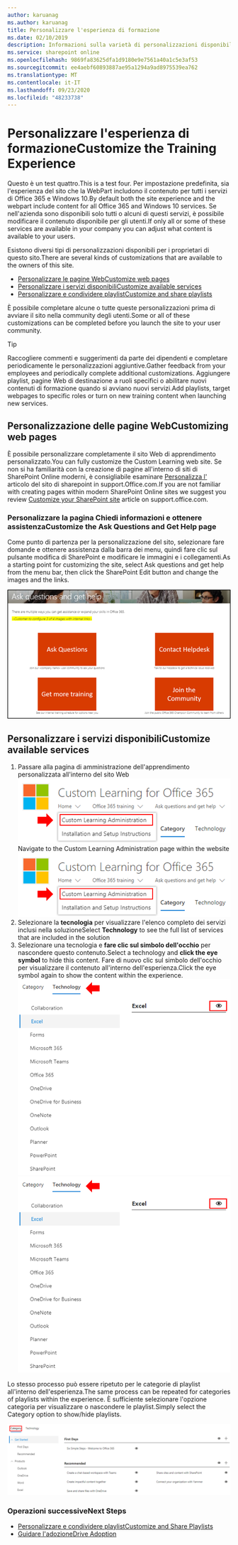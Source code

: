 ```yaml
---
author: karuanag
ms.author: karuanag
title: Personalizzare l'esperienza di formazione
ms.date: 02/10/2019
description: Informazioni sulla varietà di personalizzazioni disponibili con l'apprendimento personalizzato per Office 365
ms.service: sharepoint online
ms.openlocfilehash: 9869fa83625dfa1d9180e9e7561a40a1c5e3af53
ms.sourcegitcommit: ee4aebf60893887ae95a1294a9ad8975539ea762
ms.translationtype: MT
ms.contentlocale: it-IT
ms.lasthandoff: 09/23/2020
ms.locfileid: "48233738"
---
```

# <a name="customize-the-training-experience"></a><span data-ttu-id="373e1-103">Personalizzare l'esperienza di formazione</span><span class="sxs-lookup"><span data-stu-id="373e1-103">Customize the Training Experience</span></span>

<span data-ttu-id="373e1-104">Questo è un test quattro.</span><span class="sxs-lookup"><span data-stu-id="373e1-104">This is a test four.</span></span> <span data-ttu-id="373e1-105">Per impostazione predefinita, sia l'esperienza del sito che la WebPart includono il contenuto per tutti i servizi di Office 365 e Windows 10.</span><span class="sxs-lookup"><span data-stu-id="373e1-105">By default both the site experience and the webpart include content for all Office 365 and Windows 10 services.</span></span>  <span data-ttu-id="373e1-106">Se nell'azienda sono disponibili solo tutti o alcuni di questi servizi, è possibile modificare il contenuto disponibile per gli utenti.</span><span class="sxs-lookup"><span data-stu-id="373e1-106">If only all or some of these services are available in your company you can adjust what content is available to your users.</span></span>  

<span data-ttu-id="373e1-107">Esistono diversi tipi di personalizzazioni disponibili per i proprietari di questo sito.</span><span class="sxs-lookup"><span data-stu-id="373e1-107">There are several kinds of customizations that are available to the owners of this site.</span></span> 

- [<span data-ttu-id="373e1-108">Personalizzare le pagine Web</span><span class="sxs-lookup"><span data-stu-id="373e1-108">Customize web pages</span></span>](#customizing-web-pages)
- [<span data-ttu-id="373e1-109">Personalizzare i servizi disponibili</span><span class="sxs-lookup"><span data-stu-id="373e1-109">Customize available services</span></span>](#customize-available-services)
- [<span data-ttu-id="373e1-110">Personalizzare e condividere playlist</span><span class="sxs-lookup"><span data-stu-id="373e1-110">Customize and share playlists</span></span>](customplaylist.md)

<span data-ttu-id="373e1-111">È possibile completare alcune o tutte queste personalizzazioni prima di avviare il sito nella community degli utenti.</span><span class="sxs-lookup"><span data-stu-id="373e1-111">Some or all of these customizations can be completed before you launch the site to your user community.</span></span>  

> [!TIP]
> <span data-ttu-id="373e1-112">Raccogliere commenti e suggerimenti da parte dei dipendenti e completare periodicamente le personalizzazioni aggiuntive.</span><span class="sxs-lookup"><span data-stu-id="373e1-112">Gather feedback from your employees and periodically complete additional customizations.</span></span>  <span data-ttu-id="373e1-113">Aggiungere playlist, pagine Web di destinazione a ruoli specifici o abilitare nuovi contenuti di formazione quando si avviano nuovi servizi.</span><span class="sxs-lookup"><span data-stu-id="373e1-113">Add playlists, target webpages to specific roles or turn on new training content when launching new services.</span></span> 

## <a name="customizing-web-pages"></a><span data-ttu-id="373e1-114">Personalizzazione delle pagine Web</span><span class="sxs-lookup"><span data-stu-id="373e1-114">Customizing web pages</span></span>

<span data-ttu-id="373e1-115">È possibile personalizzare completamente il sito Web di apprendimento personalizzato.</span><span class="sxs-lookup"><span data-stu-id="373e1-115">You can fully customize the Custom Learning web site.</span></span> <span data-ttu-id="373e1-116">Se non si ha familiarità con la creazione di pagine all'interno di siti di SharePoint Online moderni, è consigliabile esaminare [Personalizza l'](https://support.office.com/article/customize-your-sharepoint-site-320b43e5-b047-4fda-8381-f61e8ac7f59b) articolo del sito di sharepoint in support.Office.com.</span><span class="sxs-lookup"><span data-stu-id="373e1-116">If you are not familiar with creating pages within modern SharePoint Online sites we suggest you review [Customize your SharePoint site](https://support.office.com/article/customize-your-sharepoint-site-320b43e5-b047-4fda-8381-f61e8ac7f59b) article on support.office.com.</span></span> 

### <a name="customize-the-ask-questions-and-get-help-page"></a><span data-ttu-id="373e1-117">Personalizzare la pagina **Chiedi informazioni e ottenere assistenza**</span><span class="sxs-lookup"><span data-stu-id="373e1-117">Customize the **Ask Questions and Get Help** page</span></span>

<span data-ttu-id="373e1-118">Come punto di partenza per la personalizzazione del sito, selezionare fare domande e ottenere assistenza dalla barra dei menu, quindi fare clic sul pulsante modifica di SharePoint e modificare le immagini e i collegamenti.</span><span class="sxs-lookup"><span data-stu-id="373e1-118">As a starting point for customizing the site, select Ask questions and get help from the menu bar, then click the SharePoint Edit button and change the images and the links.</span></span> 

![custom_ask.png](media/custom_ask.png)

## <a name="customize-available-services"></a><span data-ttu-id="373e1-120">Personalizzare i servizi disponibili</span><span class="sxs-lookup"><span data-stu-id="373e1-120">Customize available services</span></span>

1.  <span data-ttu-id="373e1-121">Passare alla pagina di amministrazione dell'apprendimento personalizzata all'interno del sito Web ![custom_admin.png](media/custom_admin.png)</span><span class="sxs-lookup"><span data-stu-id="373e1-121">Navigate to the Custom Learning Administration page within the website ![custom_admin.png](media/custom_admin.png)</span></span>
1. <span data-ttu-id="373e1-122">Selezionare la **tecnologia** per visualizzare l'elenco completo dei servizi inclusi nella soluzione</span><span class="sxs-lookup"><span data-stu-id="373e1-122">Select **Technology** to see the full list of services that are included in the solution</span></span>
1. <span data-ttu-id="373e1-123">Selezionare una tecnologia e **fare clic sul simbolo dell'occhio** per nascondere questo contenuto.</span><span class="sxs-lookup"><span data-stu-id="373e1-123">Select a technology and **click the eye symbol** to hide this content.</span></span>  <span data-ttu-id="373e1-124">Fare di nuovo clic sul simbolo dell'occhio per visualizzare il contenuto all'interno dell'esperienza.</span><span class="sxs-lookup"><span data-stu-id="373e1-124">Click the eye symbol again to show the content within the experience.</span></span> 
<span data-ttu-id="373e1-125">![personalizzato](media/custom_techlist.png)</span><span class="sxs-lookup"><span data-stu-id="373e1-125">![custom](media/custom_techlist.png)</span></span>

<span data-ttu-id="373e1-126">Lo stesso processo può essere ripetuto per le categorie di playlist all'interno dell'esperienza.</span><span class="sxs-lookup"><span data-stu-id="373e1-126">The same process can be repeated for categories of playlists within the experience.</span></span>  <span data-ttu-id="373e1-127">È sufficiente selezionare l'opzione categoria per visualizzare o nascondere le playlist.</span><span class="sxs-lookup"><span data-stu-id="373e1-127">Simply select the Category option to show/hide playlists.</span></span> 

![custom_cat.png](media/custom_cat.png)

### <a name="next-steps"></a><span data-ttu-id="373e1-129">Operazioni successive</span><span class="sxs-lookup"><span data-stu-id="373e1-129">Next Steps</span></span>

- [<span data-ttu-id="373e1-130">Personalizzare e condividere playlist</span><span class="sxs-lookup"><span data-stu-id="373e1-130">Customize and Share Playlists</span></span>](customplaylist.md)
- [<span data-ttu-id="373e1-131">Guidare l'adozione</span><span class="sxs-lookup"><span data-stu-id="373e1-131">Drive Adoption</span></span>](driveadoption.md) 